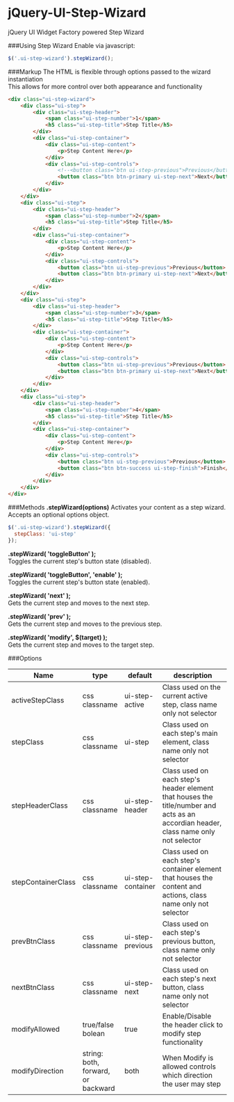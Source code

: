 jQuery-UI-Step-Wizard
=====================

jQuery UI Widget Factory powered Step Wizard

###Using Step Wizard
Enable via javascript:
```javascript
$('.ui-step-wizard').stepWizard();
```

###Markup
The HTML is flexible through options passed to the wizard instantiation<br />
This allows for more control over both appearance and functionality
```html
<div class="ui-step-wizard">
    <div class="ui-step">
        <div class="ui-step-header">
            <span class="ui-step-number">1</span>
            <h5 class="ui-step-title">Step Title</h5>
        </div>
        <div class="ui-step-container">
            <div class="ui-step-content">
                <p>Step Content Here</p>
            </div>
            <div class="ui-step-controls">
                <!--<button class="btn ui-step-previous">Previous</button>-->
                <button class="btn btn-primary ui-step-next">Next</button>
            </div>
        </div>
    </div>
    <div class="ui-step">
        <div class="ui-step-header">
            <span class="ui-step-number">2</span>
            <h5 class="ui-step-title">Step Title</h5>
        </div>
        <div class="ui-step-container">
            <div class="ui-step-content">
                <p>Step Content Here</p>
            </div>
            <div class="ui-step-controls">
                <button class="btn ui-step-previous">Previous</button>
                <button class="btn btn-primary ui-step-next">Next</button>
            </div>
        </div>
    </div>
    <div class="ui-step">
        <div class="ui-step-header">
            <span class="ui-step-number">3</span>
            <h5 class="ui-step-title">Step Title</h5>
        </div>
        <div class="ui-step-container">
            <div class="ui-step-content">
                <p>Step Content Here</p>
            </div>
            <div class="ui-step-controls">
                <button class="btn ui-step-previous">Previous</button>
                <button class="btn btn-primary ui-step-next">Next</button>
            </div>
        </div>
    </div>
    <div class="ui-step">
        <div class="ui-step-header">
            <span class="ui-step-number">4</span>
            <h5 class="ui-step-title">Step Title</h5>
        </div>
        <div class="ui-step-container">
            <div class="ui-step-content">
                <p>Step Content Here</p>
            </div>
            <div class="ui-step-controls">
                <button class="btn ui-step-previous">Previous</button>
                <button class="btn btn-success ui-step-finish">Finish</button>
            </div>
        </div>
    </div>
</div>
```

###Methods
**.stepWizard(options)**
Activates your content as a step wizard. Accepts an optional options object.
```javascript
$('.ui-step-wizard').stepWizard({
  stepClass: 'ui-step'
});
```

**.stepWizard( 'toggleButton' );**<br />
Toggles the current step's button state (disabled).

**.stepWizard( 'toggleButton', 'enable' );**<br />
Toggles the current step's button state (enabled).

**.stepWizard( 'next' );**<br />
Gets the current step and moves to the next step.

**.stepWizard( 'prev' );**<br />
Gets the current step and moves to the previous step.

**.stepWizard( 'modify', $(target) );**<br />
Gets the current step and moves to the target step.

###Options
<table class="table table-bordered table-striped">
    <thead>
    <tr>
        <th style="width: 100px;">Name</th>
        <th style="width: 50px;">type</th>
        <th style="width: 50px;">default</th>
        <th>description</th>
    </tr>
    </thead>
    <tbody>
    <tr>
        <td>activeStepClass</td>
        <td>css classname</td>
        <td>ui-step-active</td>
        <td>Class used on the current active step, class name only not selector</td>
    </tr>
    <tr>
        <td>stepClass</td>
        <td>css classname</td>
        <td>ui-step</td>
        <td>Class used on each step's main element, class name only not selector</td>
    </tr>
    <tr>
        <td>stepHeaderClass</td>
        <td>css classname</td>
        <td>ui-step-header</td>
        <td>Class used on each step's header element that houses the title/number and acts as an accordian header, class name only not selector</td>
    </tr>
    <tr>
        <td>stepContainerClass</td>
        <td>css classname</td>
        <td>ui-step-container</td>
        <td>Class used on each step's container element that houses the content and actions, class name only not selector</td>
    </tr>
    <tr>
        <td>prevBtnClass</td>
        <td>css classname</td>
        <td>ui-step-previous</td>
        <td>Class used on each step's previous button, class name only not selector</td>
    </tr>
    <tr>
        <td>nextBtnClass</td>
        <td>css classname</td>
        <td>ui-step-next</td>
        <td>Class used on each step's next button, class name only not selector</td>
    </tr>
    <tr>
        <td>modifyAllowed</td>
        <td>true/false bolean</td>
        <td>true</td>
        <td>Enable/Disable the header click to modify step functionality</td>
    </tr>
    <tr>
        <td>modifyDirection</td>
        <td>string: both, forward, or backward</td>
        <td>both</td>
        <td>When Modify is allowed controls which direction the user may step</td>
    </tr>
    </tbody>
</table>